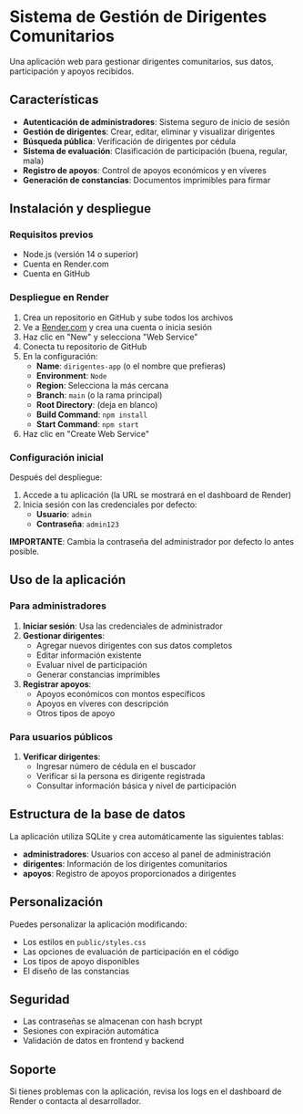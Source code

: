 # Sistema de Gestión de Dirigentes Comunitarios

Una aplicación web para gestionar dirigentes comunitarios, sus datos, participación y apoyos recibidos.

## Características

- **Autenticación de administradores**: Sistema seguro de inicio de sesión
- **Gestión de dirigentes**: Crear, editar, eliminar y visualizar dirigentes
- **Búsqueda pública**: Verificación de dirigentes por cédula
- **Sistema de evaluación**: Clasificación de participación (buena, regular, mala)
- **Registro de apoyos**: Control de apoyos económicos y en víveres
- **Generación de constancias**: Documentos imprimibles para firmar

## Instalación y despliegue

### Requisitos previos

- Node.js (versión 14 o superior)
- Cuenta en Render.com
- Cuenta en GitHub

### Despliegue en Render

1. Crea un repositorio en GitHub y sube todos los archivos
2. Ve a [Render.com](https://render.com) y crea una cuenta o inicia sesión
3. Haz clic en "New" y selecciona "Web Service"
4. Conecta tu repositorio de GitHub
5. En la configuración:
   - **Name**: `dirigentes-app` (o el nombre que prefieras)
   - **Environment**: `Node`
   - **Region**: Selecciona la más cercana
   - **Branch**: `main` (o la rama principal)
   - **Root Directory**: (deja en blanco)
   - **Build Command**: `npm install`
   - **Start Command**: `npm start`
6. Haz clic en "Create Web Service"

### Configuración inicial

Después del despliegue:

1. Accede a tu aplicación (la URL se mostrará en el dashboard de Render)
2. Inicia sesión con las credenciales por defecto:
   - **Usuario**: `admin`
   - **Contraseña**: `admin123`

**IMPORTANTE**: Cambia la contraseña del administrador por defecto lo antes posible.

## Uso de la aplicación

### Para administradores

1. **Iniciar sesión**: Usa las credenciales de administrador
2. **Gestionar dirigentes**:
   - Agregar nuevos dirigentes con sus datos completos
   - Editar información existente
   - Evaluar nivel de participación
   - Generar constancias imprimibles
3. **Registrar apoyos**:
   - Apoyos económicos con montos específicos
   - Apoyos en víveres con descripción
   - Otros tipos de apoyo

### Para usuarios públicos

1. **Verificar dirigentes**: 
   - Ingresar número de cédula en el buscador
   - Verificar si la persona es dirigente registrada
   - Consultar información básica y nivel de participación

## Estructura de la base de datos

La aplicación utiliza SQLite y crea automáticamente las siguientes tablas:

- **administradores**: Usuarios con acceso al panel de administración
- **dirigentes**: Información de los dirigentes comunitarios
- **apoyos**: Registro de apoyos proporcionados a dirigentes

## Personalización

Puedes personalizar la aplicación modificando:

- Los estilos en `public/styles.css`
- Las opciones de evaluación de participación en el código
- Los tipos de apoyo disponibles
- El diseño de las constancias

## Seguridad

- Las contraseñas se almacenan con hash bcrypt
- Sesiones con expiración automática
- Validación de datos en frontend y backend

## Soporte

Si tienes problemas con la aplicación, revisa los logs en el dashboard de Render o contacta al desarrollador.